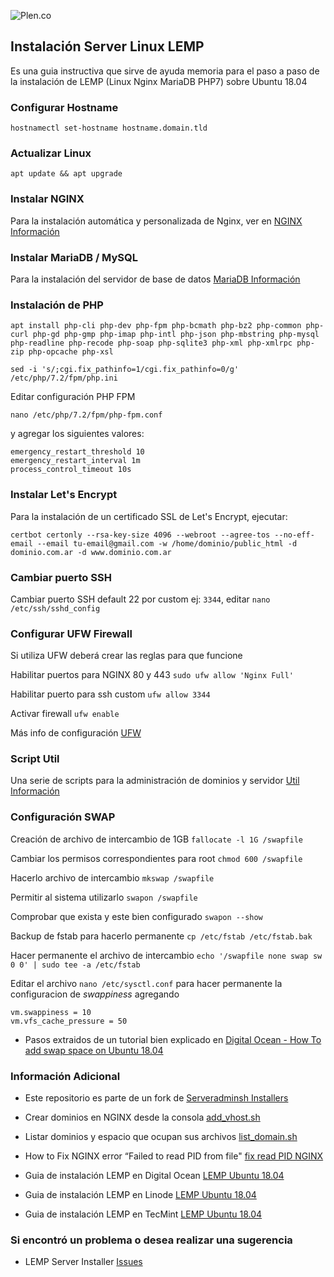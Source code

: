 ![Plen.co](https://plen.co/assets/images/logo.png)

## Instalación Server Linux LEMP

Es una guia instructiva que sirve de ayuda memoria para el paso a paso de la instalación de LEMP (Linux Nginx MariaDB PHP7) sobre Ubuntu 18.04

### Configurar Hostname

`hostnamectl set-hostname hostname.domain.tld`

### Actualizar Linux

`apt update && apt upgrade`

### Instalar NGINX

Para la instalación automática y personalizada de Nginx, ver en [NGINX Información](nginx/README.md)

### Instalar MariaDB / MySQL

Para la instalación del servidor de base de datos [MariaDB Información](mariadb/README.md)

### Instalación de PHP

`apt install php-cli php-dev php-fpm php-bcmath php-bz2 php-common php-curl php-gd php-gmp php-imap php-intl php-json php-mbstring php-mysql php-readline php-recode php-soap php-sqlite3 php-xml php-xmlrpc php-zip php-opcache php-xsl`

`sed -i 's/;cgi.fix_pathinfo=1/cgi.fix_pathinfo=0/g' /etc/php/7.2/fpm/php.ini`

Editar configuración PHP FPM

`nano /etc/php/7.2/fpm/php-fpm.conf`

y agregar los siguientes valores:

```
emergency_restart_threshold 10
emergency_restart_interval 1m
process_control_timeout 10s
```

### Instalar Let's Encrypt

Para la instalación de un certificado SSL de Let's Encrypt, ejecutar:

`certbot certonly --rsa-key-size 4096 --webroot --agree-tos --no-eff-email --email tu-email@gmail.com -w /home/dominio/public_html -d dominio.com.ar -d www.dominio.com.ar`

### Cambiar puerto SSH

Cambiar puerto SSH default 22 por custom ej: `3344`, editar `nano /etc/ssh/sshd_config`

### Configurar UFW Firewall

Si utiliza UFW deberá crear las reglas para que funcione

Habilitar puertos para NGINX 80 y 443 `sudo ufw allow 'Nginx Full'`

Habilitar puerto para ssh custom `ufw allow 3344`

Activar firewall `ufw enable`

Más info de configuración [UFW](https://www.digitalocean.com/community/tutorials/ufw-essentials-common-firewall-rules-and-commands)

### Script Util

Una serie de scripts para la administración de dominios y servidor [Util Información](util/README.md)

### Configuración SWAP

Creación de archivo de intercambio de 1GB `fallocate -l 1G /swapfile`

Cambiar los permisos correspondientes para root `chmod 600 /swapfile`

Hacerlo archivo de intercambio `mkswap /swapfile`

Permitir al sistema utilizarlo `swapon /swapfile`

Comprobar que exista y este bien configurado `swapon --show`

Backup de fstab para hacerlo permanente `cp /etc/fstab /etc/fstab.bak`

Hacer permanente el archivo de intercambio `echo '/swapfile none swap sw 0 0' | sudo tee -a /etc/fstab`

Editar el archivo `nano /etc/sysctl.conf` para hacer permanente la configuracion de *swappiness* agregando

```
vm.swappiness = 10
vm.vfs_cache_pressure = 50
```

- Pasos extraidos de un tutorial bien explicado en [Digital Ocean - How To add swap space on Ubuntu 18.04](https://www.digitalocean.com/community/tutorials/how-to-add-swap-space-on-ubuntu-18-04)


### Información Adicional

- Este repositorio es parte de un fork de [Serveradminsh Installers](https://github.com/serveradminsh/installers)

- Crear dominios en NGINX desde la consola [add_vhost.sh](https://gist.github.com/plencovich/155f01e22bcd5844149a6818080f83ae)

- Listar dominios y espacio que ocupan sus archivos [list_domain.sh](https://gist.github.com/plencovich/2882f9deb352ce5a19bae477308206d7)

- How to Fix NGINX error “Failed to read PID from file" [fix read PID NGINX](https://gist.github.com/plencovich/e38e7a3d2ff977089fc4e06be1e738ed)

- Guia de instalación LEMP en Digital Ocean [LEMP Ubuntu 18.04](https://www.digitalocean.com/community/tutorials/how-to-install-linux-nginx-mysql-php-lemp-stack-ubuntu-18-04)

- Guia de instalación LEMP en Linode [LEMP Ubuntu 18.04](https://www.linode.com/docs/web-servers/lemp/how-to-install-a-lemp-server-on-ubuntu-18-04/)

- Guia de instalación LEMP en TecMint [LEMP Ubuntu 18.04](https://www.tecmint.com/install-nginx-mariadb-php-in-ubuntu-18-04/)

### Si encontró un problema o desea realizar una sugerencia

- LEMP Server Installer [Issues](https://github.com/plencovich/lemp-server-installer/issues)
